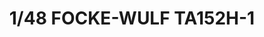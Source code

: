 ---
layout: product
title: "1/48 FOCKE-WULF TA152H-1"
price: "8500" 
desc: "Plastična maketa"
img_path: "/assets/img/VOLKSWS4802.webp"
brand: "ZOUKEI-MURA"
available: true
special_offer: false
new: false
soon: false
cat: "010000"
subcat: "014100"
subsubcat: "00"
sifra: "VOLKSWS4802"
popular: false
---